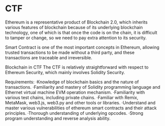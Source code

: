 # CTF

Ethereum is a representative product of Blockchain 2.0, which inherits various features of blockchain because of its underlying blockchain technology, one of which is that once the code is on the chain, it is difficult to tamper or change, so we need to pay extra attention to its security.

Smart Contract is one of the most important concepts in Ethereum, allowing trusted transactions to be made without a third party, and these transactions are traceable and irreversible.

Blockchain in CTF 
The CTF is relatively straightforward with respect to Ethereum Security, which mainly involves Solidity Security.

Requirements:
·Knowledge of blockchain basics and the nature of transactions.
·Familiarity and mastery of Solidity programming language and Ethernet virtual machine EVM operation mechanism.
·Familiarity with various test chains, including private chains.
·Familiar with Remix, MetaMask, web3.js, web3.py and other tools or libraries.
·Understand and master various vulnerabilities of ethereum smart contracts and their attack principles.
·Thorough understanding of underlying opcodes.
·Strong program understanding and reverse analysis ability.
